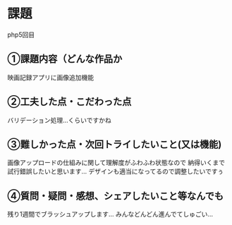 # 課題　 
php5回目
​
## ①課題内容（どんな作品か
映画記録アプリに画像追加機能
​
## ②工夫した点・こだわった点
バリデーション処理…くらいですかね
​
## ③難しかった点・次回トライしたいこと(又は機能)
画像アップロードの仕組みに関して理解度がふわふわ状態なので
納得いくまで試行錯誤したいと思います…
デザインも適当になってるので調整したいですぅ
​
## ④質問・疑問・感想、シェアしたいこと等なんでも
残り1週間でブラッシュアップします…
みんなどんどん進んでてしゅごい…
